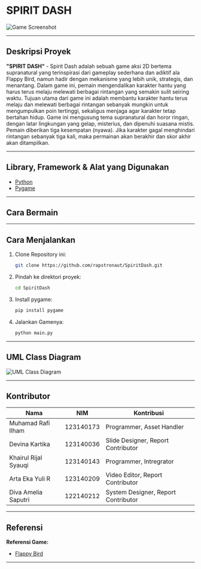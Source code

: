 # SPIRIT DASH

![Game Screenshot](url-untuk-screenshot.png)


---

## Deskripsi Proyek

**"SPIRIT DASH"** - Spirit Dash adalah sebuah game aksi 2D bertema supranatural yang terinspirasi dari gameplay sederhana dan adiktif ala Flappy Bird, namun hadir dengan mekanisme yang lebih unik, strategis, dan menantang. Dalam game ini, pemain mengendalikan karakter hantu yang harus terus melaju melewati berbagai rintangan yang semakin sulit seiring waktu. Tujuan utama dari game ini adalah membantu karakter hantu terus melaju dan melewati berbagai rintangan sebanyak mungkin untuk mengumpulkan poin tertinggi, sekaligus menjaga agar karakter tetap bertahan hidup. Game ini mengusung tema supranatural dan horor ringan, dengan latar lingkungan yang gelap, misterius, dan dipenuhi suasana mistis.
Pemain diberikan tiga kesempatan (nyawa). Jika karakter gagal menghindari rintangan sebanyak tiga kali, maka permainan akan berakhir dan skor akhir akan ditampilkan.


---

## Library, Framework & Alat yang Digunakan

- [Python](https://www.python.org/downloads/)
- [Pygame](https://www.pygame.org/)

---

## Cara Bermain



---

## Cara Menjalankan
1. Clone Repository ini:
   ```bash
   git clone https://github.com/rapstronaut/SpiritDash.git
   ```
2. Pindah ke direktori proyek:
   ```bash
   cd SpiritDash
   ```
3. Install pygame:
   ```bash
   pip install pygame
   ```
4. Jalankan Gamenya:
   ```bash
   python main.py
   ```
---

## UML Class Diagram

![UML Class Diagram](screenshoot/realpbo.png)


---

## Kontributor

| Nama                      | NIM         | Kontribusi                           |
|---------------------------|-------------|--------------------------------------|
| Muhamad Rafi Ilham        | 123140173   | Programmer, Asset Handler            |
| Devina Kartika            | 123140036   | Slide Designer, Report Contributor   |
| Khairul Rijal Syauqi      | 123140143   | Programmer, Intregrator              |
| Arta Eka Yuli R           | 123140209   | Video Editor, Report Contributor     |
| Diva Amelia Saputri       | 122140212   | System Designer, Report Contributor  |     

---

## Referensi


**Referensi Game:**  
- [Flappy Bird](#)

---

